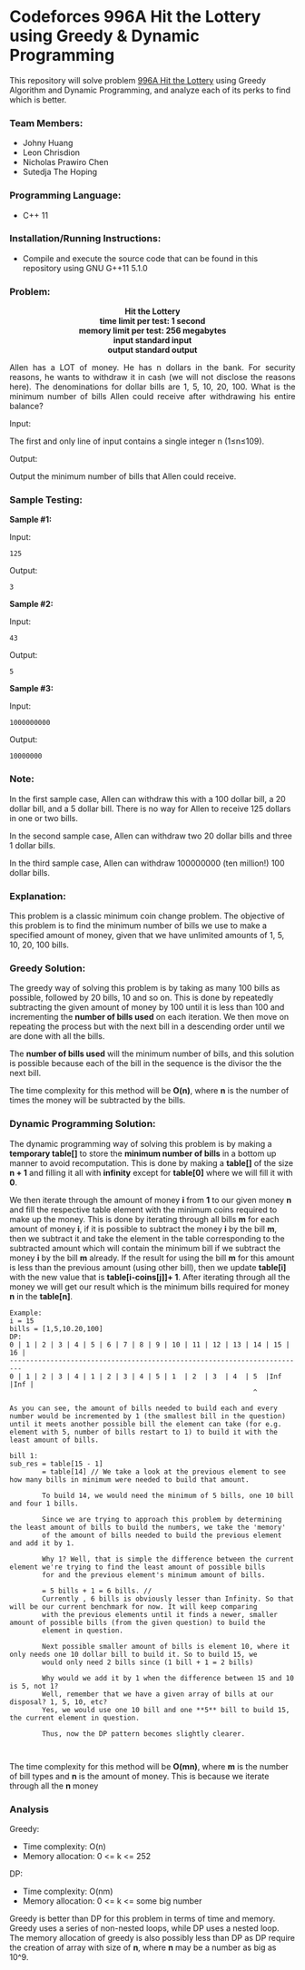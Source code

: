 # Codeforces 996A Hit the Lottery using Greedy & Dynamic Programming

This repository will solve problem [996A Hit the Lottery](https://codeforces.com/problemset/problem/996/A) using Greedy Algorithm and Dynamic Programming, and analyze each of its perks to find which is better.

### Team Members:
- Johny Huang
- Leon Chrisdion
- Nicholas Prawiro Chen
- Sutedja The Hoping

### Programming Language:
- C++ 11

### Installation/Running Instructions:
- Compile and execute the source code that can be found in this repository using GNU G++11 5.1.0

### Problem:
<p align="center">
<b>Hit the Lottery</b><br>
<b>time limit per test: 1 second</b><br>
<b>memory limit per test: 256 megabytes</b><br>
<b>input standard input</b><br>
<b>output standard output</b><br>  
</p>

<p align="justify">
Allen has a LOT of money. He has n dollars in the bank. For security reasons, he wants to withdraw it in cash (we will not disclose the reasons here). The denominations for dollar bills are 1, 5, 10, 20, 100. What is the minimum number of bills Allen could receive after withdrawing his entire balance?
</p>
Input:

The first and only line of input contains a single integer n (1≤n≤109).


Output:

Output the minimum number of bills that Allen could receive.

### Sample Testing:

**Sample #1:**

Input:
```
125
```
Output:
```
3
```

**Sample #2:**

Input:
```
43
```

Output:
```
5
```

**Sample #3:**

Input:
```
1000000000
```
Output:
```
10000000
```

### Note:

In the first sample case, Allen can withdraw this with a 100 dollar bill, a 20 dollar bill, and a 5 dollar bill. There is no way for Allen to receive 125 dollars in one or two bills.

In the second sample case, Allen can withdraw two 20 dollar bills and three 1 dollar bills.

In the third sample case, Allen can withdraw 100000000 (ten million!) 100 dollar bills.

### Explanation:

This problem is a classic minimum coin change problem. The objective of this problem is to find the minimum number of bills we use to make a specified amount of money, given that we have unlimited amounts of 1, 5, 10, 20, 100 bills.

### Greedy Solution:

The greedy way of solving this problem is by taking as many 100 bills as possible, followed by 20 bills, 10 and so on. This is done by repeatedly subtracting the given amount of money by 100 until it is less than 100 and incrementing the **number of bills used** on each iteration. We then move on repeating the process but with the next bill in a descending order until we are done with all the bills. 

The **number of bills used** will the minimum number of bills, and this solution is possible because each of the bill in the sequence is the divisor the the next bill.

The time complexity for this method will be **O(n)**, where **n** is the number of times the money will be subtracted by the bills.

### Dynamic Programming Solution:

The dynamic programming way of solving this problem is by making a **temporary table[]** to store the **minimum number of bills** in a bottom up manner to avoid recomputation. This is done by making a **table[]** of the size **n + 1** and filling it all with **infinity** except for **table[0]** where we will fill it with **0**. 

We then iterate through the amount of money **i** from **1** to our given money **n** and fill the respective table element with the minimum coins required to make up the money. This is done by iterating through all bills **m** for each amount of money **i**, if it is possible to subtract the money **i** by the bill **m**, then we subtract it and take the element in the table corresponding to the subtracted amount which will contain the minimum bill if we subtract the money **i** by the bill **m** already. If the result for using the bill **m** for this amount is less than the previous amount (using other bill), then we update **table[i]** with the new value that is **table[i-coins[j]]+ 1**. After iterating through all the money we will get our result which is the minimum bills required for money **n** in the **table[n]**.

```
Example:
i = 15
bills = [1,5,10.20,100]
DP:
0 | 1 | 2 | 3 | 4 | 5 | 6 | 7 | 8 | 9 | 10 | 11 | 12 | 13 | 14 | 15 | 16 |
-------------------------------------------------------------------------
0 | 1 | 2 | 3 | 4 | 1 | 2 | 3 | 4 | 5 | 1  | 2  | 3  | 4  | 5  |Inf |Inf |
                                                            ^

As you can see, the amount of bills needed to build each and every number would be incremented by 1 (the smallest bill in the question)
until it meets another possible bill the element can take (for e.g. element with 5, number of bills restart to 1) to build it with the least amount of bills.

bill 1:
sub_res = table[15 - 1]
        = table[14] // We take a look at the previous element to see how many bills in minimum were needed to build that amount.
        
        To build 14, we would need the minimum of 5 bills, one 10 bill and four 1 bills.
        
        Since we are trying to approach this problem by determining the least amount of bills to build the numbers, we take the 'memory'
        of the amount of bills needed to build the previous element and add it by 1.
        
        Why 1? Well, that is simple the difference between the current element we're trying to find the least amount of possible bills
        for and the previous element's minimum amount of bills.
         
        = 5 bills + 1 = 6 bills. // 
        Currently , 6 bills is obviously lesser than Infinity. So that will be our current benchmark for now. It will keep comparing 
        with the previous elements until it finds a newer, smaller amount of possible bills (from the given question) to build the 
        element in question. 
        
        Next possible smaller amount of bills is element 10, where it only needs one 10 dollar bill to build it. So to build 15, we 
        would only need 2 bills since (1 bill + 1 = 2 bills)
        
        Why would we add it by 1 when the difference between 15 and 10 is 5, not 1?
        Well, remember that we have a given array of bills at our disposal? 1, 5, 10, etc?
        Yes, we would use one 10 bill and one **5** bill to build 15, the current element in question.
        
        Thus, now the DP pattern becomes slightly clearer.
        


```

The time complexity for this method will be **O(mn)**, where **m** is the number of bill types and **n** is the amount of money. This is because we iterate through all the **n** money 

### Analysis

Greedy:
- Time complexity: O(n)
- Memory allocation: 0 <= k <= 252

DP:

- Time complexity: O(nm)
- Memory allocation: 0 <= k <= some big number

Greedy is better than DP for this problem in terms of time and memory. Greedy uses a series of non-nested loops, while DP uses a nested loop. The memory allocation of greedy is also possibly less than DP as DP require the creation of array with size of **n**, where **n** may be a number as big as 10^9.
